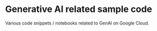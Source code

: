 # Generative AI related sample code

Various code snippets / notebooks related to GenAI on Google Cloud. 
